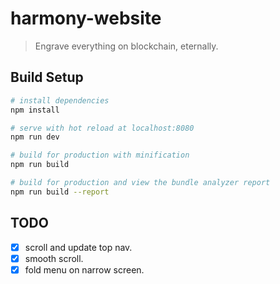 # harmony-website

> Engrave everything on blockchain, eternally.

## Build Setup

``` bash
# install dependencies
npm install

# serve with hot reload at localhost:8080
npm run dev

# build for production with minification
npm run build

# build for production and view the bundle analyzer report
npm run build --report
```

## TODO
- [x] scroll and update top nav.
- [x] smooth scroll.
- [x] fold menu on narrow screen.
